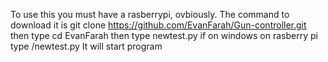 To use this you must have a rasberrypi, ovbiously.
The command to download it is git clone https://github.com/EvanFarah/Gun-controller.git
then type cd EvanFarah
then type newtest.py if on windows on rasberry pi type /newtest.py
It will start program
